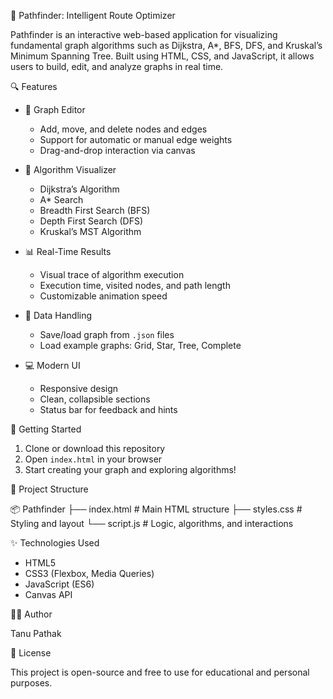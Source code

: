 🎯 Pathfinder: Intelligent Route Optimizer

Pathfinder is an interactive web-based application for visualizing fundamental graph algorithms such as Dijkstra, A*, BFS, DFS, and Kruskal’s Minimum Spanning Tree. Built using HTML, CSS, and JavaScript, it allows users to build, edit, and analyze graphs in real time.

🔍 Features

- 🎨 Graph Editor
  - Add, move, and delete nodes and edges
  - Support for automatic or manual edge weights
  - Drag-and-drop interaction via canvas

- 🧠 Algorithm Visualizer
  - Dijkstra’s Algorithm
  - A* Search
  - Breadth First Search (BFS)
  - Depth First Search (DFS)
  - Kruskal’s MST Algorithm

- 📊 Real-Time Results
  - Visual trace of algorithm execution
  - Execution time, visited nodes, and path length
  - Customizable animation speed

- 💾 Data Handling
  - Save/load graph from `.json` files
  - Load example graphs: Grid, Star, Tree, Complete

- 💻 Modern UI
  - Responsive design
  - Clean, collapsible sections
  - Status bar for feedback and hints

🚀 Getting Started

1. Clone or download this repository
2. Open `index.html` in your browser
3. Start creating your graph and exploring algorithms!

📁 Project Structure

📦 Pathfinder
├── index.html # Main HTML structure
├── styles.css # Styling and layout
└── script.js # Logic, algorithms, and interactions

✨ Technologies Used

- HTML5
- CSS3 (Flexbox, Media Queries)
- JavaScript (ES6)
- Canvas API

🙋‍♂️ Author

Tanu Pathak

📌 License

This project is open-source and free to use for educational and personal purposes.
